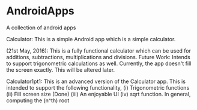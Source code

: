 # AndroidApps
A collection of android apps

Calculator: This is a simple Android app which is a simple calculator.

(21st May, 2016): This is a fully functional calculator which can be used for additions, subtractions, multiplications and divisions. Future Work: Intends to support trigonometric calculations as well. Currently, the app doesn't fill the screen exactly. This will be altered later.

Calculator1pt1: This is an advanced version of the Calculator app. This is intended to support the following functionality,
	(i) Trigonometric functions
	(ii) Fill screen size (Done)
	(iii) An enjoyable UI
	(iv) sqrt function. In general, computing the (n^th) root

